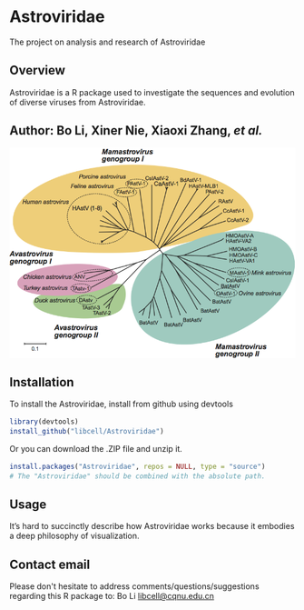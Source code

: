 
# Astroviridae
The project on analysis and research of Astroviridae 

## Overview

Astroviridae is a R package used to investigate the sequences and evolution of diverse viruses from Astroviridae.

## Author: Bo Li, Xiner Nie, Xiaoxi Zhang, *et al.*

<img src = "image/AsV_tree.png" width = "700" align = "center">

## Installation

To install the Astroviridae, install from github using devtools

``` r
library(devtools)
install_github("libcell/Astroviridae")
```

Or you can download the .ZIP file and unzip it.
 
``` r
install.packages("Astroviridae", repos = NULL, type = "source")
# The "Astroviridae" should be combined with the absolute path.
```

## Usage

It’s hard to succinctly describe how Astroviridae works because it embodies a 
deep philosophy of visualization. 

## Contact email

Please don't hesitate to address comments/questions/suggestions regarding this R 
package to: Bo Li libcell@cqnu.edu.cn
